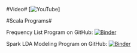 #Video#
[![YouTube](https://www.youtube.com/watch?v=dQw4w9WgXcQ)]

#Scala Programs#

Frequency List Program on GitHub:
[![Binder](https://mybinder.org/badge_logo.svg)](https://mybinder.org/v2/gh/henrycavanaugh/portfolio/master?urlpath=https%3A%2F%2Fgithub.com%2Fhenrycavanaugh%2Fportfolio%2Fblob%2Fmaster%2FAuthorityFrequencyListed.ipynb)

Spark LDA Modeling Program on GitHub:
[![Binder](https://mybinder.org/badge_logo.svg)](https://mybinder.org/v2/gh/henrycavanaugh/portfolio/master?urlpath=https%3A%2F%2Fgithub.com%2Fhenrycavanaugh%2Fportfolio%2Fblob%2Fmaster%2FSpark%2520Modeling%2520(20-topic).ipynb)
